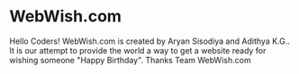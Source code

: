 # WebWish.com
Hello Coders!    WebWish.com is created by Aryan Sisodiya and Adithya K.G.. It is our attempt to provide the world a way to get a website ready for wishing someone "Happy Birthday".  Thanks  Team WebWish.com
